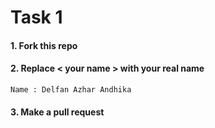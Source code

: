 # Task 1

#### 1. Fork this repo

#### 2. Replace < your name > with your real name

```
Name : Delfan Azhar Andhika
```

#### 3. Make a pull request
